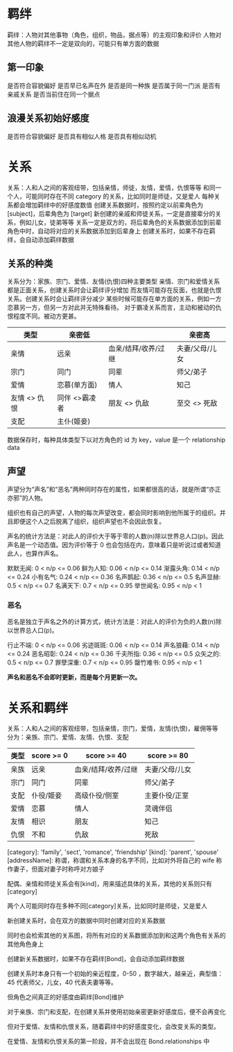 # 羁绊

羁绊：人物对其他事物（角色，组织，物品，据点等）的主观印象和评价
人物对其他人物的羁绊不一定是双向的，可能只有单方面的数据

## 第一印象

是否符合容貌偏好
是否早已名声在外
是否是同一种族
是否属于同一门派
是否有亲戚关系
是否当前住在同一个据点

## 浪漫关系初始好感度

是否符合容貌偏好
是否具有相似人格
是否具有相似动机

# 关系

关系：人和人之间的客观纽带，包括亲情，师徒，友情，爱情，仇恨等等
和同一个人，可能同时存在不同 category 的关系，比如同时是师徒，又是爱人
每种关系都会增加羁绊中的好感度数值
创建关系数据时，按照约定以前辈角色为 [subject]，后辈角色为 [target]
新创建的亲戚和师徒关系，一定是直接辈分的关系，例如儿女，徒弟等等
关系一定是双方的，将后辈角色的关系数据添加到前辈角色中时，自动将对应的关系数据添加到后辈身上
创建关系时，如果不存在羁绊，会自动添加羁绊数据

## 关系的种类

关系分为：家族、宗门、爱情、友情(仇恨)四种主要类型
亲情、宗门和爱情关系都是正面关系，创建关系时会让羁绊评分增加
而友情可能存在反面，也就是仇恨关系。创建关系时会让羁绊评分减少
某些时候可能存在单方面的关系，例如一方恋慕另一方，但另一方对此并无特殊看待。
对于霸凌关系而言，主动和被动的仇恨程度不同。被动方更甚。

| 类型         | 亲密低        |                     | 亲密高         |
| ------------ | ------------- | ------------------- | -------------- |
| 亲情         | 远亲          | 血亲/结拜/收养/过继 | 夫妻/父母/儿女 |
| 宗门         | 同门          | 同辈                | 师父/弟子      |
| 爱情         | 恋慕(单方面)  | 情人                | 知己           |
| 友情 <> 仇恨 | 同伴 <>霸凌者 | 朋友 <> 仇敌        | 至交 <> 死敌   |
| 支配         | 主仆(姬妾)    |                     |                |

数据保存时，每种具体类型下以对方角色的 id 为 key，value 是一个 relationship data

## 声望

声望分为“声名”和“恶名”两种同时存在的属性，如果都很高的话，就是所谓“亦正亦邪”的人物。

组织也有自己的声望，人物的每次声望改变，都会同时影响到他所属于的组织。并且即便这个人之后脱离了组织，组织声望也不会因此恢复。

声名的统计方法是：对此人的评价大于等于零的人数(n)除以世界总人口(p)。因此声名是一个动态值。因为评价等于 0 也会包括在内，意味着只是听说过或者知道此人，也算作声名。

默默无闻: 0 < n/p <= 0.06
鲜为人知: 0.06 < n/p <= 0.14
渐露头角: 0.14 < n/p <= 0.24
小有名气: 0.24 < n/p <= 0.36
名声鹊起: 0.36 < n/p <= 0.5
名声显赫: 0.5 < n/p <= 0.7
名满天下: 0.7 < n/p <= 0.95
举世闻名: 0.95 < n/p < 1

### 恶名

恶名是独立于声名之外的计算方式，统计方法是：对此人的评价为负的人数(n)除以世界总人口(p)。

行止不端: 0 < n/p <= 0.06
劣迹斑斑: 0.06 < n/p <= 0.14
声名狼藉: 0.14 < n/p <= 0.24
恶名昭彰: 0.24 < n/p <= 0.36
千夫所指: 0.36 < n/p <= 0.5
众矢之的: 0.5 < n/p <= 0.7
罪孽深重: 0.7 < n/p <= 0.95
罄竹难书: 0.95 < n/p < 1

**声名和恶名不会即时更新，而是每个月更新一次。**

# 关系和羁绊

关系：人和人之间的客观纽带，包括亲情，宗门，爱情，友情(仇恨)，雇佣等等
分为：亲族、宗门、爱情、友情、仇恨、支配

| 类型 | score >= 0 | score >= 40         | score >= 80    |
| ---- | ---------- | ------------------- | -------------- |
| 亲族 | 远亲       | 血亲/结拜/收养/过继 | 夫妻/父母/儿女 |
| 宗门 | 同门       | 同辈                | 师父/弟子      |
| 支配 | 仆役/姬妾  | 高级仆役/侧室       | 主要仆役/正室  |
| 爱情 | 恋慕       | 情人                | 灵魂伴侣       |
| 友情 | 相识       | 朋友                | 知己           |
| 仇恨 | 不和       | 仇敌                | 死敌           |

[category]: 'family', 'sect', 'romance', 'friendship'
[kind]: 'parent', 'spouse'
[addressName]: 称谓，称谓和关系本身的名字不同，比如对外将自己的 wife 称作妻子，但面对妻子时称呼对方娘子

配偶、亲情和师徒关系会有[kind]，用来描述具体的关系，其他的关系则只有[category]

两个人可能同时存在多种不同[category]关系，比如同时是师徒，又是爱人

新创建关系时，会在双方的数据中同时创建对应的关系数据

同时也会检索其他的关系图，将所有对应的关系数据添加到和这两个角色有关系的其他角色身上

创建新关系数据时，如果不存在羁绊[Bond]，会自动添加羁绊数据

创建关系时本身只有一个初始的亲近程度，0-50 ，数字越大，越亲近，典型值：45 代表师父，儿女，40 代表夫妻等等。

但角色之间真正的好感度由羁绊[Bond]维护

对于亲族、宗门和支配，在创建关系并使用初始亲密更新好感度后，便不会再变化

但对于爱情、友情和仇恨关系，随着羁绊中的好感度变化，会改变关系的类型。

在爱情、友情和仇恨关系的第一阶段，并不会出现在 Bond.relationships 中
